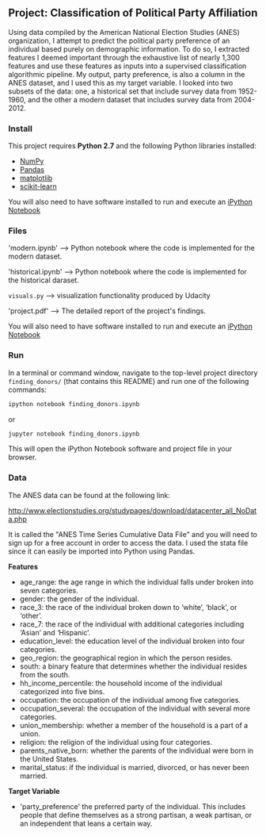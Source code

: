 ## Project: Classification of Political Party Affiliation

Using data compiled by the American National Election Studies (ANES) organization, I attempt to predict the political party preference of an individual based purely on demographic information.  To do so, I extracted features I deemed important through the exhaustive list of nearly 1,300 features and use these features as inputs into a supervised classification algorithmic pipeline. My output, party preference, is also a column in the ANES dataset, and I used this as my target variable.  I looked into two subsets of the data: one, a historical set that include survey data from 1952-1960, and the other a modern dataset that includes survey data from 2004-2012. 


### Install

This project requires **Python 2.7** and the following Python libraries installed:

- [NumPy](http://www.numpy.org/)
- [Pandas](http://pandas.pydata.org)
- [matplotlib](http://matplotlib.org/)
- [scikit-learn](http://scikit-learn.org/stable/)

You will also need to have software installed to run and execute an [iPython Notebook](http://ipython.org/notebook.html)


### Files

'modern.ipynb' --> Python notebook where the code is implemented for the modern dataset.

'historical.ipynb' --> Python notebook where the code is implemented for the historical daraset.

`visuals.py` --> visualization functionality produced by Udacity

'project.pdf' --> The detailed report of the project's findings. 



You will also need to have software installed to run and execute an [iPython Notebook](http://ipython.org/notebook.html)


### Run

In a terminal or command window, navigate to the top-level project directory `finding_donors/` (that contains this README) and run one of the following commands:

```bash
ipython notebook finding_donors.ipynb
```  
or
```bash
jupyter notebook finding_donors.ipynb
```

This will open the iPython Notebook software and project file in your browser.

### Data

The ANES data can be found at the following link: 

http://www.electionstudies.org/studypages/download/datacenter_all_NoData.php

It is called the "ANES Time Series Cumulative Data File" and you will need to sign up for a free account in order to access the data.  I used the stata file since it can easily be imported into Python using Pandas.  

**Features**
- age_range: the age range in which the individual falls under broken into seven categories. 
- gender: the gender of the individual.
- race_3: the race of the individual broken down to ‘white’, ‘black’, or ‘other’.
- race_7: the race of the individual with additional categories including ‘Asian’ and ‘Hispanic’. 
- education_level: the education level of the individual broken into four categories. 
- geo_region: the geographical region in which the person resides.
- south: a binary feature that determines whether the individual resides from the south. 
- hh_income_percentile: the household income of the individual categorized into five bins. 
- occupation: the occupation of the individual among five categories.
- occupation_several: the occupation of the individual with several more categories. 
- union_membership: whether a member of the household is a part of a union.
- religion: the religion of the individual using four categories.
- parents_native_born: whether the parents of the individual were born in the United States. 
- marital_status: if the individual is married, divorced, or has never been married.

**Target Variable**
- 'party_preference' the preferred party of the individual. This includes people that define themselves as a strong partisan, a weak partisan, or an independent that leans a certain way.


